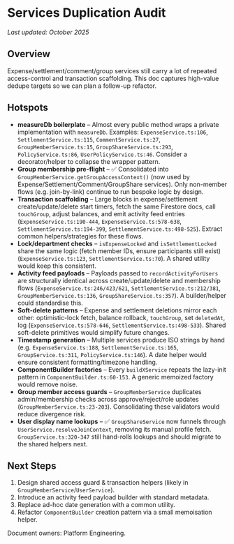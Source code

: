 # Services Duplication Audit

_Last updated: October 2025_

## Overview

Expense/settlement/comment/group services still carry a lot of repeated access-control and transaction scaffolding. This doc captures high-value dedupe targets so we can plan a follow-up refactor.

## Hotspots

- **measureDb boilerplate** – Almost every public method wraps a private implementation with `measureDb`. Examples: `ExpenseService.ts:106`, `SettlementService.ts:115`, `CommentService.ts:27`, `GroupMemberService.ts:15`, `GroupShareService.ts:293`, `PolicyService.ts:86`, `UserPolicyService.ts:46`. Consider a decorator/helper to collapse the wrapper pattern.
- **Group membership pre-flight** – ✅ Consolidated into `GroupMemberService.getGroupAccessContext()` (now used by Expense/Settlement/Comment/GroupShare services). Only non-member flows (e.g. join-by-link) continue to run bespoke logic by design.
- **Transaction scaffolding** – Large blocks in expense/settlement create/update/delete start timers, fetch the same Firestore docs, call `touchGroup`, adjust balances, and emit activity feed entries (`ExpenseService.ts:190-444`, `ExpenseService.ts:578-638`, `SettlementService.ts:194-399`, `SettlementService.ts:498-525`). Extract common helpers/strategies for these flows.
- **Lock/department checks** – `isExpenseLocked` and `isSettlementLocked` share the same logic (fetch member IDs, ensure participants still exist) (`ExpenseService.ts:123`, `SettlementService.ts:70`). A shared utility would keep this consistent.
- **Activity feed payloads** – Payloads passed to `recordActivityForUsers` are structurally identical across create/update/delete and membership flows (`ExpenseService.ts:246/423/621`, `SettlementService.ts:212/381`, `GroupMemberService.ts:136`, `GroupShareService.ts:357`). A builder/helper could standardise this.
- **Soft-delete patterns** – Expense and settlement deletions mirror each other: optimistic-lock fetch, balance rollback, `touchGroup`, set `deletedAt`, log (`ExpenseService.ts:578-646`, `SettlementService.ts:498-533`). Shared soft-delete primitives would simplify future changes.
- **Timestamp generation** – Multiple services produce ISO strings by hand (e.g. `ExpenseService.ts:188`, `SettlementService.ts:165`, `GroupService.ts:311`, `PolicyService.ts:146`). A date helper would ensure consistent formatting/timezone handling.
- **ComponentBuilder factories** – Every `buildXService` repeats the lazy-init pattern in `ComponentBuilder.ts:60-153`. A generic memoized factory would remove noise.
- **Group member access guards** – `GroupMemberService` duplicates admin/membership checks across approve/reject/role updates (`GroupMemberService.ts:23-203`). Consolidating these validators would reduce divergence risk.
- **User display name lookups** – ✅ `GroupShareService` now funnels through `UserService.resolveJoinContext`, removing its manual profile fetch. `GroupService.ts:320-347` still hand-rolls lookups and should migrate to the shared helpers next.

## Next Steps

1. Design shared access guard & transaction helpers (likely in `GroupMemberService`/`UserService`).
2. Introduce an activity feed payload builder with standard metadata.
3. Replace ad-hoc date generation with a common utility.
4. Refactor `ComponentBuilder` creation pattern via a small memoisation helper.

Document owners: Platform Engineering.
